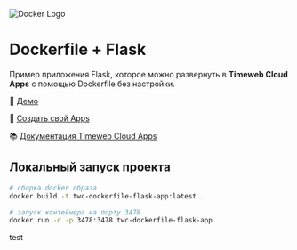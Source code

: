 ![Docker Logo](https://st.timeweb.com/cloud-static/apps-logo/docker.svg)

# Dockerfile + Flask

Пример приложения Flask, которое можно развернуть в **Timeweb Cloud Apps** с помощью Dockerfile без настройки.

:tada: [Демо](https://timeweb-cloud-app-example-docker-flask-7b11.twc1.net)

:rocket: [Создать свой Apps](https://timeweb.cloud/my/apps/create)

:books: [Документация Timeweb Cloud Apps](https://timeweb.cloud/docs/apps)

## <a name="dev"></a>Локальный запуск проекта

```bash
# сборка docker образа
docker build -t twc-dockerfile-flask-app:latest .

# запуск контейнера на порту 3478
docker run -d -p 3478:3478 twc-dockerfile-flask-app
```
test
